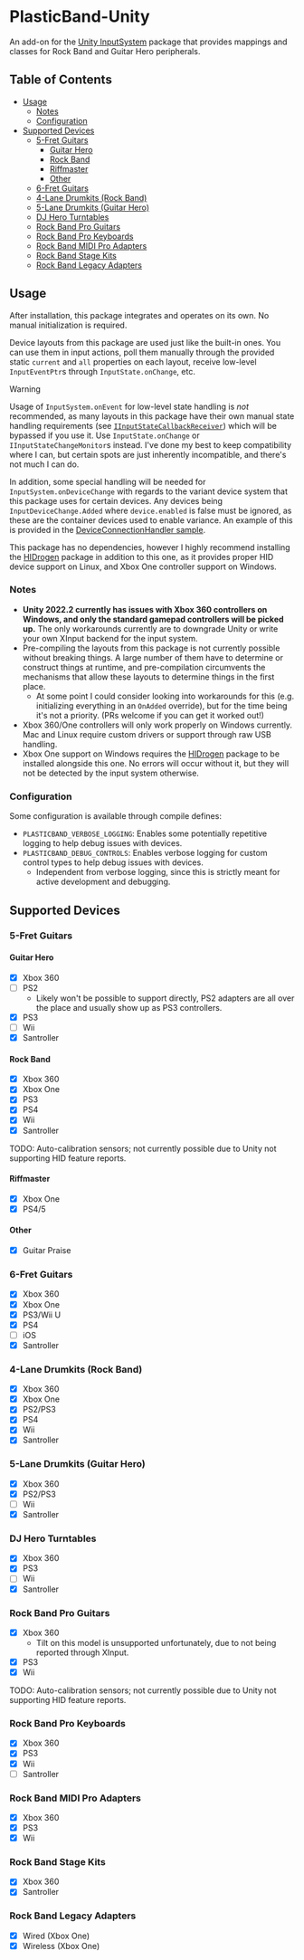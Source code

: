 # PlasticBand-Unity

An add-on for the [Unity InputSystem](https://github.com/Unity-Technologies/InputSystem) package that provides mappings and classes for Rock Band and Guitar Hero peripherals.

## Table of Contents

- [Usage](#usage)
  - [Notes](#notes)
  - [Configuration](#configuration)
- [Supported Devices](#supported-devices)
  - [5-Fret Guitars](#5-fret-guitars)
    - [Guitar Hero](#guitar-hero)
    - [Rock Band](#rock-band)
    - [Riffmaster](#riffmaster)
    - [Other](#other)
  - [6-Fret Guitars](#6-fret-guitars)
  - [4-Lane Drumkits (Rock Band)](#4-lane-drumkits-rock-band)
  - [5-Lane Drumkits (Guitar Hero)](#5-lane-drumkits-guitar-hero)
  - [DJ Hero Turntables](#dj-hero-turntables)
  - [Rock Band Pro Guitars](#rock-band-pro-guitars)
  - [Rock Band Pro Keyboards](#rock-band-pro-keyboards)
  - [Rock Band MIDI Pro Adapters](#rock-band-midi-pro-adapters)
  - [Rock Band Stage Kits](#rock-band-stage-kits)
  - [Rock Band Legacy Adapters](#rock-band-legacy-adapters)

## Usage

After installation, this package integrates and operates on its own. No manual initialization is required.

Device layouts from this package are used just like the built-in ones. You can use them in input actions, poll them manually through the provided static `current` and `all` properties on each layout, receive low-level `InputEventPtr`s through `InputState.onChange`, etc.

> [!WARNING]
> Usage of `InputSystem.onEvent` for low-level state handling is *not* recommended, as many layouts in this package have their own manual state handling requirements (see [`IInputStateCallbackReceiver`](https://docs.unity3d.com/Packages/com.unity.inputsystem@1.8/api/UnityEngine.InputSystem.LowLevel.IInputStateCallbackReceiver.html)) which will be bypassed if you use it. Use `InputState.onChange` or `IInputStateChangeMonitor`s instead. I've done my best to keep compatibility where I can, but certain spots are just inherently incompatible, and there's not much I can do.
>
> In addition, some special handling will be needed for `InputSystem.onDeviceChange` with regards to the variant device system that this package uses for certain devices. Any devices being `InputDeviceChange.Added` where `device.enabled` is false must be ignored, as these are the container devices used to enable variance. An example of this is provided in the [DeviceConnectionHandler sample](Samples~/DeviceConnectionHandler/DeviceConnectionHandler.cs).

This package has no dependencies, however I highly recommend installing the [HIDrogen](https://github.com/TheNathannator/HIDrogen) package in addition to this one, as it provides proper HID device support on Linux, and Xbox One controller support on Windows.

### Notes

- **Unity 2022.2 currently has issues with Xbox 360 controllers on Windows, and only the standard gamepad controllers will be picked up.** The only workarounds currently are to downgrade Unity or write your own XInput backend for the input system.
- Pre-compiling the layouts from this package is not currently possible without breaking things. A large number of them have to determine or construct things at runtime, and pre-compilation circumvents the mechanisms that allow these layouts to determine things in the first place.
  - At some point I could consider looking into workarounds for this (e.g. initializing everything in an `OnAdded` override), but for the time being it's not a priority. (PRs welcome if you can get it worked out!)
- Xbox 360/One controllers will only work properly on Windows currently. Mac and Linux require custom drivers or support through raw USB handling.
- Xbox One support on Windows requires the [HIDrogen](https://github.com/TheNathannator/HIDrogen) package to be installed alongside this one. No errors will occur without it, but they will not be detected by the input system otherwise.

### Configuration

Some configuration is available through compile defines:

- `PLASTICBAND_VERBOSE_LOGGING`: Enables some potentially repetitive logging to help debug issues with devices.
- `PLASTICBAND_DEBUG_CONTROLS`: Enables verbose logging for custom control types to help debug issues with devices.
  - Independent from verbose logging, since this is strictly meant for active development and debugging.

## Supported Devices

### 5-Fret Guitars

#### Guitar Hero

- [x] Xbox 360
- [ ] PS2
  - Likely won't be possible to support directly, PS2 adapters are all over the place and usually show up as PS3 controllers.
- [x] PS3
- [ ] Wii
- [x] Santroller

#### Rock Band

- [x] Xbox 360
- [x] Xbox One
- [x] PS3
- [x] PS4
- [x] Wii
- [x] Santroller

TODO: Auto-calibration sensors; not currently possible due to Unity not supporting HID feature reports.

#### Riffmaster

- [x] Xbox One
- [x] PS4/5

#### Other

- [x] Guitar Praise

### 6-Fret Guitars

- [x] Xbox 360
- [x] Xbox One
- [x] PS3/Wii U
- [x] PS4
- [ ] iOS
- [x] Santroller

### 4-Lane Drumkits (Rock Band)

- [x] Xbox 360
- [x] Xbox One
- [x] PS2/PS3
- [x] PS4
- [x] Wii
- [x] Santroller

### 5-Lane Drumkits (Guitar Hero)

- [x] Xbox 360
- [x] PS2/PS3
- [ ] Wii
- [x] Santroller

### DJ Hero Turntables

- [x] Xbox 360
- [x] PS3
- [ ] Wii
- [x] Santroller

### Rock Band Pro Guitars

- [x] Xbox 360
  - Tilt on this model is unsupported unfortunately, due to not being reported through XInput.
- [x] PS3
- [x] Wii

TODO: Auto-calibration sensors; not currently possible due to Unity not supporting HID feature reports.

### Rock Band Pro Keyboards

- [x] Xbox 360
- [x] PS3
- [x] Wii
- [ ] Santroller

### Rock Band MIDI Pro Adapters

- [x] Xbox 360
- [x] PS3
- [x] Wii

### Rock Band Stage Kits

- [x] Xbox 360
- [x] Santroller

### Rock Band Legacy Adapters

- [x] Wired (Xbox One)
- [x] Wireless (Xbox One)
